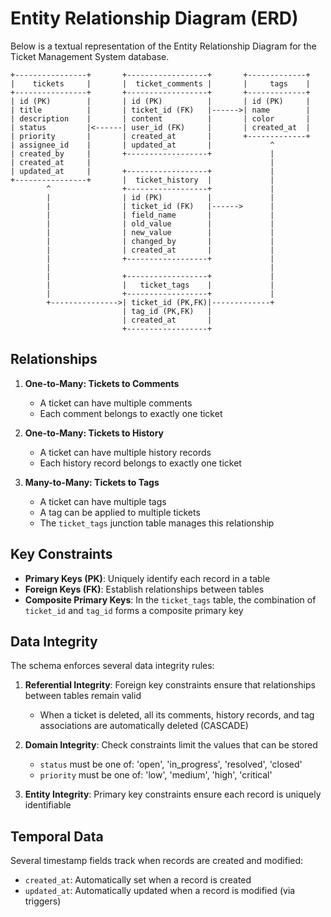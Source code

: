 # Entity Relationship Diagram (ERD)

Below is a textual representation of the Entity Relationship Diagram for the Ticket Management System database.

```
+----------------+       +------------------+       +-------------+
|    tickets     |       |  ticket_comments |       |     tags    |
+----------------+       +------------------+       +-------------+
| id (PK)        |       | id (PK)          |       | id (PK)     |
| title          |       | ticket_id (FK)   |------>| name        |
| description    |       | content          |       | color       |
| status         |<------| user_id (FK)     |       | created_at  |
| priority       |       | created_at       |       +-------------+
| assignee_id    |       | updated_at       |             ^
| created_by     |       +------------------+             |
| created_at     |                                        |
| updated_at     |       +------------------+             |
+----------------+       |  ticket_history  |             |
        ^                +------------------+             |
        |                | id (PK)          |             |
        |                | ticket_id (FK)   |------>      |
        |                | field_name       |             |
        |                | old_value        |             |
        |                | new_value        |             |
        |                | changed_by       |             |
        |                | created_at       |             |
        |                +------------------+             |
        |                                                 |
        |                +------------------+             |
        |                |   ticket_tags    |             |
        |                +------------------+             |
        +--------------->| ticket_id (PK,FK)|-------------+
                         | tag_id (PK,FK)   |
                         | created_at       |
                         +------------------+
```

## Relationships

1. **One-to-Many: Tickets to Comments**
   - A ticket can have multiple comments
   - Each comment belongs to exactly one ticket

2. **One-to-Many: Tickets to History**
   - A ticket can have multiple history records
   - Each history record belongs to exactly one ticket

3. **Many-to-Many: Tickets to Tags**
   - A ticket can have multiple tags
   - A tag can be applied to multiple tickets
   - The `ticket_tags` junction table manages this relationship

## Key Constraints

- **Primary Keys (PK)**: Uniquely identify each record in a table
- **Foreign Keys (FK)**: Establish relationships between tables
- **Composite Primary Keys**: In the `ticket_tags` table, the combination of `ticket_id` and `tag_id` forms a composite primary key

## Data Integrity

The schema enforces several data integrity rules:

1. **Referential Integrity**: Foreign key constraints ensure that relationships between tables remain valid
   - When a ticket is deleted, all its comments, history records, and tag associations are automatically deleted (CASCADE)

2. **Domain Integrity**: Check constraints limit the values that can be stored
   - `status` must be one of: 'open', 'in_progress', 'resolved', 'closed'
   - `priority` must be one of: 'low', 'medium', 'high', 'critical'

3. **Entity Integrity**: Primary key constraints ensure each record is uniquely identifiable

## Temporal Data

Several timestamp fields track when records are created and modified:

- `created_at`: Automatically set when a record is created
- `updated_at`: Automatically updated when a record is modified (via triggers) 